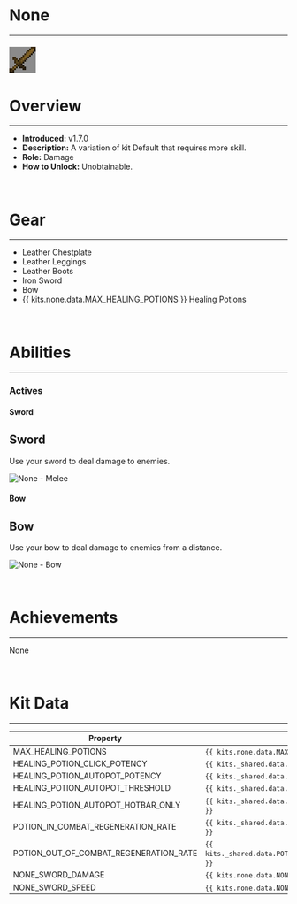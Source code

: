
# None

***

#### ![none-icon](../assets/icons/none-icon.jpg)

# Overview
***
- **Introduced:** v1.7.0
- **Description:** A variation of kit Default that requires more skill.
- **Role:** Damage
- **How to Unlock:** Unobtainable.

<br />  

# Gear
***
- Leather Chestplate
- Leather Leggings
- Leather Boots
- Iron Sword
- Bow
- {{ kits.none.data.MAX_HEALING_POTIONS }} Healing Potions

<br />  

# Abilities
***
### Actives
<!-- tabs:start -->
#### **Sword**
## Sword
Use your sword to deal damage to enemies.

![None - Melee](../assets/kits/none/None%20-%20Melee.gif)

#### **Bow**
## Bow
Use your bow to deal damage to enemies from a distance.

![None - Bow](../assets/kits/none/None%20-%20Bow.gif)

<!-- tabs:end -->
<br /> 

# Achievements
***

None

<br />  

# Kit Data
***

<!-- prettier-ignore -->
| Property | Value | Description |
|----------|-------|-------------|
| MAX_HEALING_POTIONS | `{{ kits.none.data.MAX_HEALING_POTIONS }}` | {{ kitDataSharedDescriptions.MAX_HEALING_POTIONS }} |
| HEALING_POTION_CLICK_POTENCY | `{{ kits._shared.data.HEALING_POTION_CLICK_POTENCY }}` | {{ kitDataSharedDescriptions.HEALING_POTION_CLICK_POTENCY }} |
| HEALING_POTION_AUTOPOT_POTENCY | `{{ kits._shared.data.HEALING_POTION_AUTOPOT_POTENCY }}` | {{ kitDataSharedDescriptions.HEALING_POTION_AUTOPOT_POTENCY }} |
| HEALING_POTION_AUTOPOT_THRESHOLD | `{{ kits._shared.data.HEALING_POTION_AUTOPOT_THRESHOLD }}` | {{ kitDataSharedDescriptions.HEALING_POTION_AUTOPOT_THRESHOLD }} |
| HEALING_POTION_AUTOPOT_HOTBAR_ONLY | `{{ kits._shared.data.HEALING_POTION_AUTOPOT_HOTBAR_ONLY }}` | {{ kitDataSharedDescriptions.HEALING_POTION_AUTOPOT_HOTBAR_ONLY }} |
| POTION_IN_COMBAT_REGENERATION_RATE | `{{ kits._shared.data.POTION_IN_COMBAT_REGENERATION_RATE }}` | {{ kitDataSharedDescriptions.POTION_IN_COMBAT_REGENERATION_RATE }} |
| POTION_OUT_OF_COMBAT_REGENERATION_RATE | `{{ kits._shared.data.POTION_OUT_OF_COMBAT_REGENERATION_RATE }}` | {{ kitDataSharedDescriptions.POTION_OUT_OF_COMBAT_REGENERATION_RATE }} |
| NONE_SWORD_DAMAGE | `{{ kits.none.data.NONE_SWORD_DAMAGE }}` | The base damage of the sword. |
| NONE_SWORD_SPEED | `{{ kits.none.data.NONE_SWORD_SPEED }}` | The base speed of the sword. |
